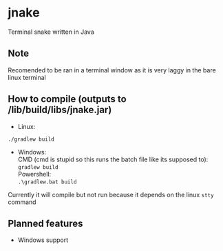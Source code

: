 # jnake
Terminal snake written in Java

## Note
Recomended to be ran in a terminal window as it is very laggy in the bare linux terminal

## How to compile (outputs to <srcdir>/lib/build/libs/jnake.jar)
* Linux:
```
./gradlew build
```
* Windows:  
CMD (cmd is stupid so this runs the batch file like its supposed to):  
`gradlew build`  
Powershell:  
`.\gradlew.bat build`  
  
Currently it will compile but not run because it depends on the linux `stty` command  
  
## Planned features
* Windows support
